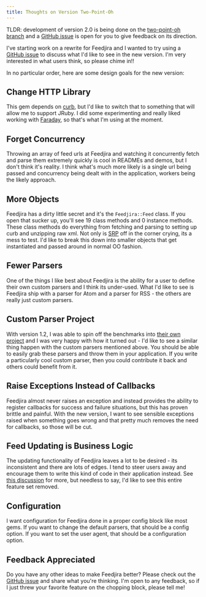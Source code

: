 ```yaml
---
title: Thoughts on Version Two-Point-Oh
---
```


TLDR: development of version 2.0 is being done on the [two-point-oh branch][two]
and a [GitHub issue][i] is open for you to give feedback on its direction.

I've starting work on a rewrite for Feedjira and I wanted to try using a [GitHub
issue][i] to discuss what I'd like to see in the new version. I'm very
interested in what users think, so please chime in!!

In no particular order, here are some design goals for the new version:

## Change HTTP Library

This gem depends on [curb][], but I'd like to switch that to something that will
allow me to support JRuby. I did some experimenting and really liked working
with [Faraday][f], so that's what I'm using at the moment.

## Forget Concurrency

Throwing an array of feed urls at Feedjira and watching it concurrently fetch
and parse them extremely quickly is cool in READMEs and demos, but I don't think
it's reality. I think what's much more likely is a single url being passed and
concurrency being dealt with in the application, workers being the likely
approach.

## More Objects

Feedjira has a dirty little secret and it's the `Feedjira::Feed` class. If you
open that sucker up, you'll see 19 class methods and 0 instance methods. These
class methods do everything from fetching and parsing to setting up curb and
unzipping raw xml. Not only is [SRP][s] off in the corner crying, its a mess to
test. I'd like to break this down into smaller objects that get instantiated and
passed around in normal OO fashion.

## Fewer Parsers

One of the things I like best about Feedjira is the ability for a user to define
their own custom parsers and I think its under-used. What I'd like to see is
Feedjira ship with a parser for Atom and a parser for RSS - the others are
really just custom parsers.

## Custom Parser Project

With version 1.2, I was able to spin off the benchmarks into [their own
project][b] and I was very happy with how it turned out - I'd like to see a
similar thing happen with the custom parsers mentioned above. You should be able
to easily grab these parsers and throw them in your application. If you write a
particularly cool custom parser, then you could contribute it back and others
could benefit from it.

## Raise Exceptions Instead of Callbacks

Feedjira almost never raises an exception and instead provides the ability to
register callbacks for success and failure situations, but this has proven
brittle and painful. With the new version, I want to see sensible exceptions
raised when something goes wrong and that pretty much removes the need for
callbacks, so those will be cut.

## Feed Updating is Business Logic

The updating functionality of Feedjira leaves a lot to be desired - its
inconsistent and there are lots of edges. I tend to steer users away and
encourage them to write this kind of code in their application instead. See
[this discussion][d] for more, but needless to say, I'd like to see this entire
feature set removed.

## Configuration

I want configuration for Feedjira done in a proper config block like most gems.
If you want to change the default parsers, that should be a config option. If
you want to set the user agent, that should be a configuration option.

## Feedback Appreciated

Do you have any other ideas to make Feedjira better? Please check out the
[GitHub issue][i] and share what you're thinking. I'm open to any feedback, so
if I just threw your favorite feature on the chopping block, please tell me!

[two]: https://github.com/feedjira/feedjira/tree/two-point-oh
[i]: https://github.com/feedjira/feedjira/issues/221
[curb]: https://github.com/taf2/curb
[f]: https://github.com/lostisland/faraday
[s]: http://en.wikipedia.org/wiki/Single_responsibility_principle
[b]: https://github.com/feedjira/feedjira-benchmarks
[d]: https://github.com/feedjira/feedjira/issues/218
